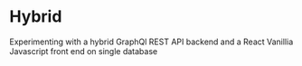 # Hybrid
Experimenting with a hybrid GraphQl REST API backend and a React Vanillia Javascript front end on single database 
